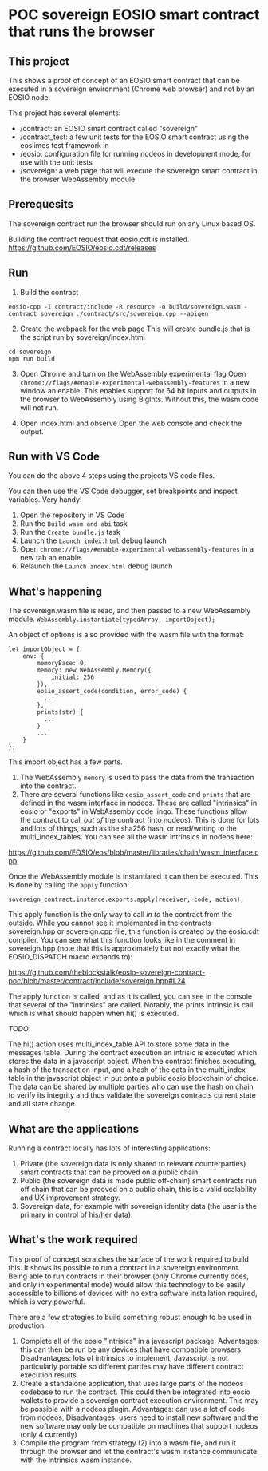 # POC sovereign EOSIO smart contract that runs the browser

## This project
This shows a proof of concept of an EOSIO smart contract that can be executed in a sovereign environment (Chrome web browser) and not by an EOSIO node.

This project has several elements:
- /contract: an EOSIO smart contract called "sovereign"
- /contract_test: a few unit tests for the EOSIO smart contract using the eoslimes test framework in
- /eosio: configuration file for running nodeos in development mode, for use with the unit tests
- /sovereign: a web page that will execute the sovereign smart contract in the browser WebAssembly module

## Prerequesits
The sovereign contract run the browser should run on any Linux based OS.

Building the contract request that eosio.cdt is installed.
https://github.com/EOSIO/eosio.cdt/releases

## Run

1. Build the contract
```
eosio-cpp -I contract/include -R resource -o build/sovereign.wasm -contract sovereign ./contract/src/sovereign.cpp --abigen
```

2. Create the webpack for the web page
This will create bundle.js that is the script run by sovereign/index.html
```
cd sovereign
npm run build
```

3. Open Chrome and turn on the WebAssembly experimental flag
Open `chrome://flags/#enable-experimental-webassembly-features` in a new window an enable.
This enables support for 64 bit inputs and outputs in the browser to WebAssembly using BigInts. Without this, the wasm code will not run.

4. Open index.html and observe
Open the web console and check the output.

## Run with VS Code

You can do the above 4 steps using the projects VS code files.

You can then use the VS Code debugger, set breakpoints and inspect variables. Very handy!

1. Open the repository in VS Code
2. Run the `Build wasm and abi` task
3. Run the `Create bundle.js` task
4. Launch the `Launch index.html` debug launch
5. Open `chrome://flags/#enable-experimental-webassembly-features` in a new tab an enable.
6. Relaunch the `Launch index.html` debug launch

## What's happening

The sovereign.wasm file is read, and then passed to a new WebAssembly module.
`WebAssembly.instantiate(typedArray, importObject);`

An object of options is also provided with the wasm file with the format:
```
let importObject = {
    env: {
        memoryBase: 0,
        memory: new WebAssembly.Memory({
            initial: 256
        }),
        eosio_assert_code(condition, error_code) {
          ...
        },
        prints(str) {
          ...
        }
        ...
    }
};
```
This import object has a few parts.
1. The WebAssembly `memory` is used to pass the data from the transaction into the contract.
2. There are several functions like `eosio_assert_code` and `prints` that are defined in the wasm interface in nodeos. These are called "intrinsics" in eosio or "exports" in WebAssemby code lingo. These functions allow the contract to call _out of_ the contract (into nodeos). This is done for lots and lots of things, such as the sha256 hash, or read/writing to the multi_index_tables. You can see all the wasm intrinsics in nodeos here:

https://github.com/EOSIO/eos/blob/master/libraries/chain/wasm_interface.cpp

Once the WebAssembly module is instantiated it can then be executed. This is done by calling the `apply` function:

`sovereign_contract.instance.exports.apply(receiver, code, action);`

This apply function is the only way to call _in to_ the contract from the outside. While you cannot see it implemented in the contracts sovereign.hpp or sovereign.cpp file, this function is created by the eosio.cdt compiler. You can see what this function looks like in the comment in sovereign.hpp (note that this is approximately but not exactly what the EOSIO_DISPATCH macro expands to):

https://github.com/theblockstalk/eosio-sovereign-contract-poc/blob/master/contract/include/sovereign.hpp#L24

The apply function is called, and as it is called, you can see in the console that several of the "intrinsics" are called. Notably, the prints intrinsic is call which is what should happen when hi() is executed.

*TODO:*

The hi() action uses multi_index_table API to store some data in the messages table. During the contract execution an intrisic is executed which stores the data in a javascript object. When the contract finishes executing, a hash of the transaction input, and a hash of the data in the multi_index table in the javascript object in put onto a public eosio blockchain of choice. The data can be shared by multiple parties who can use the hash on chain to verify its integrity and thus validate the sovereign contracts current state and all state change.

## What are the applications
Running a contract locally has lots of interesting applications:
1. Private (the sovereign data is only shared to relevant counterparties) smart contracts that can be prooved on a public chain.
2. Public (the sovereign data is made public off-chain) smart contracts run off chain that can be prooved on a public chain, this is a valid scalability and UX improvement strategy.
3. Sovereign data, for example with sovereign identity data (the user is the primary in control of his/her data).

## What's the work required
This proof of concept scratches the surface of the work required to build this. It shows its possible to run a contract in a sovereign environment. Being able to run contracts in their browser (only Chrome currently does, and only in experimental mode) would allow this technology to be easily accessible to billions of devices with no extra software installation required, which is very powerful.

There are a few strategies to build something robust enough to be used in production:
1. Complete all of the eosio "intrisics" in a javascript package. Advantages: this can then be run be any devices that have compatible browsers, Disadvantages: lots of intrinsics to implement, Javascript is not particularly portable so different parties may have different contract execution results.
2. Create a standalone application, that uses large parts of the nodeos codebase to run the contract. This could then be integrated into eosio wallets to provide a sovereign contract execution environment. This may be possible with a nodeos plugin. Advantages: can use a lot of code from nodeos, Disadvantages: users need to install new software and the new software may only be compatible on machines that support nodeos (only 4 currently)
3. Compile the program from strategy (2) into a wasm file, and run it through the browser and let the contract's wasm instance communicate with the intrinsics wasm instance.
